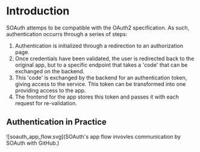Introduction
============

SOAuth attemps to be compatible with the OAuth2 specification. As such, authentication
occurrs through a series of steps:

1. Authentication is initialized through a redirection to an authorization page.
2. Once credentials have been validated, the user is redirected back to the original app,
   but to a specific endpoint that takes a 'code' that can be exchanged on the backend.
3. This 'code' is exchanged by the backend for an authentication token, giving access
   to the service. This token can be transformed into one providing access to the app.
4. The frontend for the app stores this token and passes it with each request for
   re-validation.

Authentication in Practice
--------------------------

![soauth_app_flow.svg](SOAuth's app flow invovles communication by SOAuth with GitHub.)


